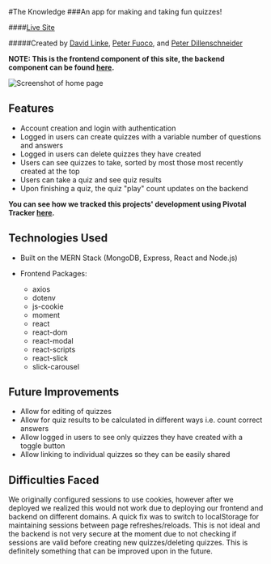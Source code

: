 #The Knowledge
###An app for making and taking fun quizzes!

####[Live Site](http://theknowledge.surge.sh)

#####Created by [David Linke](https://github.com/davidlinke), [Peter Fuoco](https://github.com/peterfuoco), and [Peter Dillenschneider](https://github.com/pdcoding)

**NOTE: This is the frontend component of this site, the backend component can be found [here](https://github.com/pdcoding/theknowledge-backend).**

![Screenshot of home page](https://i.imgur.com/qCDigGV.png)

## Features

- Account creation and login with authentication
- Logged in users can create quizzes with a variable number of questions and answers
- Logged in users can delete quizzes they have created
- Users can see quizzes to take, sorted by most those most recently created at the top
- Users can take a quiz and see quiz results
- Upon finishing a quiz, the quiz "play" count updates on the backend

**You can see how we tracked this projects' development using Pivotal Tracker [here](https://www.pivotaltracker.com/n/projects/2387552).**

## Technologies Used

- Built on the MERN Stack (MongoDB, Express, React and Node.js)

- Frontend Packages:

  - axios
  - dotenv
  - js-cookie
  - moment
  - react
  - react-dom
  - react-modal
  - react-scripts
  - react-slick
  - slick-carousel

## Future Improvements

- Allow for editing of quizzes
- Allow for quiz results to be calculated in different ways i.e. count correct answers
- Allow logged in users to see only quizzes they have created with a toggle button
- Allow linking to individual quizzes so they can be easily shared

## Difficulties Faced

We originally configured sessions to use cookies, however after we deployed we realized this would not work due to deploying our frontend and backend on different domains. A quick fix was to switch to localStorage for maintaining sessions between page refreshes/reloads. This is not ideal and the backend is not very secure at the moment due to not checking if sessions are valid before creating new quizzes/deleting quizzes. This is definitely something that can be improved upon in the future.
